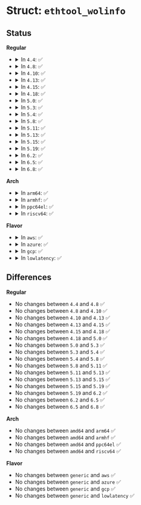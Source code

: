 # Struct: <code>ethtool_wolinfo</code>

## Status
<b>Regular</b>
<ul>
<li>
<details>
<summary>In <code>4.4</code>: ✅</summary>

```c
struct ethtool_wolinfo {
    __u32 cmd;
    __u32 supported;
    __u32 wolopts;
    __u8 sopass[6];
};
```
</details>
</li>
<li>
<details>
<summary>In <code>4.8</code>: ✅</summary>

```c
struct ethtool_wolinfo {
    __u32 cmd;
    __u32 supported;
    __u32 wolopts;
    __u8 sopass[6];
};
```
</details>
</li>
<li>
<details>
<summary>In <code>4.10</code>: ✅</summary>

```c
struct ethtool_wolinfo {
    __u32 cmd;
    __u32 supported;
    __u32 wolopts;
    __u8 sopass[6];
};
```
</details>
</li>
<li>
<details>
<summary>In <code>4.13</code>: ✅</summary>

```c
struct ethtool_wolinfo {
    __u32 cmd;
    __u32 supported;
    __u32 wolopts;
    __u8 sopass[6];
};
```
</details>
</li>
<li>
<details>
<summary>In <code>4.15</code>: ✅</summary>

```c
struct ethtool_wolinfo {
    __u32 cmd;
    __u32 supported;
    __u32 wolopts;
    __u8 sopass[6];
};
```
</details>
</li>
<li>
<details>
<summary>In <code>4.18</code>: ✅</summary>

```c
struct ethtool_wolinfo {
    __u32 cmd;
    __u32 supported;
    __u32 wolopts;
    __u8 sopass[6];
};
```
</details>
</li>
<li>
<details>
<summary>In <code>5.0</code>: ✅</summary>

```c
struct ethtool_wolinfo {
    __u32 cmd;
    __u32 supported;
    __u32 wolopts;
    __u8 sopass[6];
};
```
</details>
</li>
<li>
<details>
<summary>In <code>5.3</code>: ✅</summary>

```c
struct ethtool_wolinfo {
    __u32 cmd;
    __u32 supported;
    __u32 wolopts;
    __u8 sopass[6];
};
```
</details>
</li>
<li>
<details>
<summary>In <code>5.4</code>: ✅</summary>

```c
struct ethtool_wolinfo {
    __u32 cmd;
    __u32 supported;
    __u32 wolopts;
    __u8 sopass[6];
};
```
</details>
</li>
<li>
<details>
<summary>In <code>5.8</code>: ✅</summary>

```c
struct ethtool_wolinfo {
    __u32 cmd;
    __u32 supported;
    __u32 wolopts;
    __u8 sopass[6];
};
```
</details>
</li>
<li>
<details>
<summary>In <code>5.11</code>: ✅</summary>

```c
struct ethtool_wolinfo {
    __u32 cmd;
    __u32 supported;
    __u32 wolopts;
    __u8 sopass[6];
};
```
</details>
</li>
<li>
<details>
<summary>In <code>5.13</code>: ✅</summary>

```c
struct ethtool_wolinfo {
    __u32 cmd;
    __u32 supported;
    __u32 wolopts;
    __u8 sopass[6];
};
```
</details>
</li>
<li>
<details>
<summary>In <code>5.15</code>: ✅</summary>

```c
struct ethtool_wolinfo {
    __u32 cmd;
    __u32 supported;
    __u32 wolopts;
    __u8 sopass[6];
};
```
</details>
</li>
<li>
<details>
<summary>In <code>5.19</code>: ✅</summary>

```c
struct ethtool_wolinfo {
    __u32 cmd;
    __u32 supported;
    __u32 wolopts;
    __u8 sopass[6];
};
```
</details>
</li>
<li>
<details>
<summary>In <code>6.2</code>: ✅</summary>

```c
struct ethtool_wolinfo {
    __u32 cmd;
    __u32 supported;
    __u32 wolopts;
    __u8 sopass[6];
};
```
</details>
</li>
<li>
<details>
<summary>In <code>6.5</code>: ✅</summary>

```c
struct ethtool_wolinfo {
    __u32 cmd;
    __u32 supported;
    __u32 wolopts;
    __u8 sopass[6];
};
```
</details>
</li>
<li>
<details>
<summary>In <code>6.8</code>: ✅</summary>

```c
struct ethtool_wolinfo {
    __u32 cmd;
    __u32 supported;
    __u32 wolopts;
    __u8 sopass[6];
};
```
</details>
</li>
</ul>
<b>Arch</b>
<ul>
<li>
<details>
<summary>In <code>arm64</code>: ✅</summary>

```c
struct ethtool_wolinfo {
    __u32 cmd;
    __u32 supported;
    __u32 wolopts;
    __u8 sopass[6];
};
```
</details>
</li>
<li>
<details>
<summary>In <code>armhf</code>: ✅</summary>

```c
struct ethtool_wolinfo {
    __u32 cmd;
    __u32 supported;
    __u32 wolopts;
    __u8 sopass[6];
};
```
</details>
</li>
<li>
<details>
<summary>In <code>ppc64el</code>: ✅</summary>

```c
struct ethtool_wolinfo {
    __u32 cmd;
    __u32 supported;
    __u32 wolopts;
    __u8 sopass[6];
};
```
</details>
</li>
<li>
<details>
<summary>In <code>riscv64</code>: ✅</summary>

```c
struct ethtool_wolinfo {
    __u32 cmd;
    __u32 supported;
    __u32 wolopts;
    __u8 sopass[6];
};
```
</details>
</li>
</ul>
<b>Flavor</b>
<ul>
<li>
<details>
<summary>In <code>aws</code>: ✅</summary>

```c
struct ethtool_wolinfo {
    __u32 cmd;
    __u32 supported;
    __u32 wolopts;
    __u8 sopass[6];
};
```
</details>
</li>
<li>
<details>
<summary>In <code>azure</code>: ✅</summary>

```c
struct ethtool_wolinfo {
    __u32 cmd;
    __u32 supported;
    __u32 wolopts;
    __u8 sopass[6];
};
```
</details>
</li>
<li>
<details>
<summary>In <code>gcp</code>: ✅</summary>

```c
struct ethtool_wolinfo {
    __u32 cmd;
    __u32 supported;
    __u32 wolopts;
    __u8 sopass[6];
};
```
</details>
</li>
<li>
<details>
<summary>In <code>lowlatency</code>: ✅</summary>

```c
struct ethtool_wolinfo {
    __u32 cmd;
    __u32 supported;
    __u32 wolopts;
    __u8 sopass[6];
};
```
</details>
</li>
</ul>

## Differences
<b>Regular</b>
<ul>
<li>
No changes between <code>4.4</code> and <code>4.8</code> ✅
</li>
<li>
No changes between <code>4.8</code> and <code>4.10</code> ✅
</li>
<li>
No changes between <code>4.10</code> and <code>4.13</code> ✅
</li>
<li>
No changes between <code>4.13</code> and <code>4.15</code> ✅
</li>
<li>
No changes between <code>4.15</code> and <code>4.18</code> ✅
</li>
<li>
No changes between <code>4.18</code> and <code>5.0</code> ✅
</li>
<li>
No changes between <code>5.0</code> and <code>5.3</code> ✅
</li>
<li>
No changes between <code>5.3</code> and <code>5.4</code> ✅
</li>
<li>
No changes between <code>5.4</code> and <code>5.8</code> ✅
</li>
<li>
No changes between <code>5.8</code> and <code>5.11</code> ✅
</li>
<li>
No changes between <code>5.11</code> and <code>5.13</code> ✅
</li>
<li>
No changes between <code>5.13</code> and <code>5.15</code> ✅
</li>
<li>
No changes between <code>5.15</code> and <code>5.19</code> ✅
</li>
<li>
No changes between <code>5.19</code> and <code>6.2</code> ✅
</li>
<li>
No changes between <code>6.2</code> and <code>6.5</code> ✅
</li>
<li>
No changes between <code>6.5</code> and <code>6.8</code> ✅
</li>
</ul>
<b>Arch</b>
<ul>
<li>
No changes between <code>amd64</code> and <code>arm64</code> ✅
</li>
<li>
No changes between <code>amd64</code> and <code>armhf</code> ✅
</li>
<li>
No changes between <code>amd64</code> and <code>ppc64el</code> ✅
</li>
<li>
No changes between <code>amd64</code> and <code>riscv64</code> ✅
</li>
</ul>
<b>Flavor</b>
<ul>
<li>
No changes between <code>generic</code> and <code>aws</code> ✅
</li>
<li>
No changes between <code>generic</code> and <code>azure</code> ✅
</li>
<li>
No changes between <code>generic</code> and <code>gcp</code> ✅
</li>
<li>
No changes between <code>generic</code> and <code>lowlatency</code> ✅
</li>
</ul>
